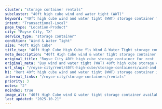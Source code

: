 ```yaml
---
cluster: "storage container rentals"
subcluster: "40ft high cube wind and water tight (WWT)"
keyword: "40ft high cube wind and water tight (WWT) storage container for rent Royse City, TX"
intent: "Transactional-Local"
page_type: "Location-Product"
city: "Royse City, TX"
service_type: "storage container"
condition: "Wind & Water Tight"
size: "40ft High Cube"
title_tag: "40ft High Cube High Cube Yls Wind & Water Tight storage container Sales in Royse City | LC Container"
meta_description: "40ft High Cube wind & water tight storage container sales in Royse City. High cube containers with extra height. Fast delivery, competitive pricing. Serving storage containers area. Quote ID: 9WO. Call (214) 524-4168 for your free quote today."
original_title: "Royse City 40ft high cube storage container for rent | LC"
original_meta: "Buy wind and water tight (WWT) 40ft high cube storage container rent with local delivery in Royse City, TX. LC Container — local Since 2003. Request a fast quote today."
url_slug: "/royse-city/rent/40ft-high-cube/storage-containers/wind-and-water-tight-wwt"
h1: "Rent 40ft high cube wind and water tight (WWT) storage container in Royse City"
internal_links: "/royse-city/storage-containers/rentals"
priority: 3
notes: "2"
noindex: true
image_alt: "40ft High Cube wind & water tight storage container available for delivery in Royse City"
last_updated: "2025-10-21"
---
```


<!-- TODO: Add unique city/inventory copy, images, and internal links here. -->
